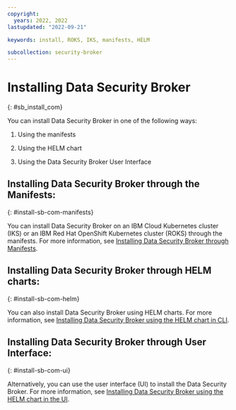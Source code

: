```yaml
---
copyright:
  years: 2022, 2022
lastupdated: "2022-09-21"

keywords: install, ROKS, IKS, manifests, HELM

subcollection: security-broker
---
```


# Installing Data Security Broker
{: #sb_install_com}

You can install Data Security Broker in one of the following ways:

1.  Using the manifests

2.  Using the HELM chart

3.  Using the Data Security Broker User Interface

## Installing Data Security Broker through the Manifests:
{: #install-sb-com-manifests}

You can install Data Security Broker on an IBM Cloud Kubernetes cluster (IKS) or an
IBM Red Hat OpenShift Kubernetes cluster (ROKS) through the manifests. For more information, see [Installing Data Security Broker through Manifests](/docs/security-broker/install?topic=sb_install_manifests).

## Installing Data Security Broker through HELM charts:
{: #install-sb-com-helm}

You can also install Data Security Broker using HELM charts. For more information, see [Installing Data Security Broker using the HELM chart in CLI](/docs/security-broker/install?topic=sb_install_helm).

## Installing Data Security Broker through User Interface:
{: #install-sb-com-ui}

Alternatively, you can use the user interface (UI) to install the Data Security Broker. For more information, see [Installing Data Security Broker using the HELM chart in the UI](/docs/security-broker/install?topic=sb_install_ui). 


